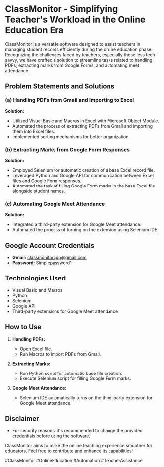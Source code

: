 # ClassMonitor - Simplifying Teacher's Workload in the Online Education Era

ClassMonitor is a versatile software designed to assist teachers in managing student records efficiently during the online education phase. Recognizing the challenges faced by teachers, especially those less tech-savvy, we have crafted a solution to streamline tasks related to handling PDFs, extracting marks from Google Forms, and automating meet attendance.

## Problem Statements and Solutions

### (a) Handling PDFs from Gmail and Importing to Excel

**Solution:**
- Utilized Visual Basic and Macros in Excel with Microsoft Object Module.
- Automated the process of extracting PDFs from Gmail and importing them into Excel files.
- Implemented sorting mechanisms for better organization.

### (b) Extracting Marks from Google Form Responses

**Solution:**
- Employed Selenium for automatic creation of a base Excel record file.
- Leveraged Python and Google API for communication between Excel files and Google Form responses.
- Automated the task of filling Google Form marks in the base Excel file alongside student names.

### (c) Automating Google Meet Attendance

**Solution:**
- Integrated a third-party extension for Google Meet attendance.
- Automated the process of turning on the extension using Selenium IDE.

## Google Account Credentials

- **Gmail:** classmonitorapp@gmail.com
- **Password:** Simplepassword1

## Technologies Used

- Visual Basic and Macros
- Python
- Selenium
- Google API
- Third-party extensions for Google Meet attendance

## How to Use

1. **Handling PDFs:**
   - Open Excel file.
   - Run Macros to import PDFs from Gmail.

2. **Extracting Marks:**
   - Run Python script for automatic base file creation.
   - Execute Selenium script for filling Google Form marks.

3. **Google Meet Attendance:**
   - Selenium IDE automatically turns on the third-party extension for Google Meet attendance.

## Disclaimer

- For security reasons, it's recommended to change the provided credentials before using the software.

ClassMonitor aims to make the online teaching experience smoother for educators. Feel free to contribute and enhance its capabilities!

#ClassMonitor #OnlineEducation #Automation #TeacherAssistance
